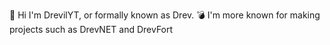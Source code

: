👋 Hi I'm DrevilYT, or formally known as Drev.
💣 I'm more known for making projects such as DrevNET and DrevFort
